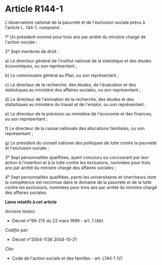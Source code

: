 # Article R144-1

L'observatoire national de la pauvreté et de l'exclusion sociale prévu à l'article L. 144-1, comprend :

1° Un président nommé pour trois ans par arrêté du ministre chargé de l'action sociale ;

2° Sept membres de droit :

a) Le directeur général de l'institut national de la statistique et des études économiques, ou son représentant ;

b) Le commissaire général au Plan, ou son représentant ;

c) Le directeur de la recherche, des études, de l'évaluation et des statistiques au ministère des affaires sociales, ou son
représentant ;

d) Le directeur de l'animation de la recherche, des études et des statistiques au ministère du travail et de l'emploi, ou son
représentant ;

e) Le directeur de la prévision au ministère de l'économie et des finances, ou son représentant ;

f) Le directeur de la caisse nationale des allocations familiales, ou son représentant ;

g) Le président du conseil national des politiques de lutte contre la pauvreté et l'exclusion sociale ;

3° Sept personnalités qualifiées, ayant concouru ou concourant par leur action à l'insertion et à la lutte contre les
exclusions, nommées pour trois ans par arrêté du ministre chargé des affaires sociales ;

4° Sept personnalités qualifiées, parmi les universitaires et chercheurs dont la compétence est reconnue dans le domaine de
la pauvreté et de la lutte contre les exclusions, nommées pour trois ans par arrêté du ministre chargé des affaires sociales.

**Liens relatifs à cet article**

_Anciens textes_:

  - Décret n°99-215 du 22 mars 1999 - art. 1 (Ab)

_Codifié par_:

  - Décret n°2004-1136 2004-10-21

_Cite_:

  - Code de l'action sociale et des familles - art. L144-1 (V)
